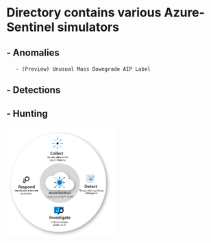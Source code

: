 # Directory contains various Azure-Sentinel simulators 

## - Anomalies 
       - (Preview) Unusual Mass Downgrade AIP Label
       
## - Detections
       
## - Hunting

<img src= "/Tools/Simulators/Anomalies/Unusual-Mass-Downgrade-AIP-Label/images/sentinel-capabilities.png" width=250>
